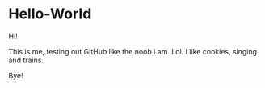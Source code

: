 # Hello-World

Hi!

This is me, testing out GitHub like the noob i am. Lol.
I like cookies, singing and trains.

Bye!

